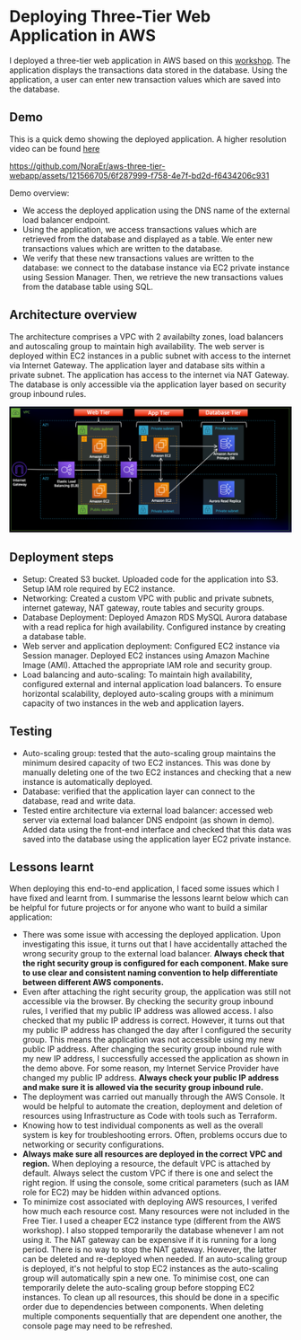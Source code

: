# Deploying Three-Tier Web Application in AWS
I deployed a three-tier web application in AWS based on this [workshop](https://catalog.us-east-1.prod.workshops.aws/workshops/85cd2bb2-7f79-4e96-bdee-8078e469752a/en-US). The application displays the transactions data stored in the database. Using the application, a user can enter new transaction values which are  saved into the database. 
## Demo
This is a quick demo showing the deployed application. A higher resolution video can be found [here](https://github.com/NoraEr/aws-three-tier-webapp/blob/main/Demo/AWS_three_tier_webapp_demo.mp4)

https://github.com/NoraEr/aws-three-tier-webapp/assets/121566705/6f287999-f758-4e7f-bd2d-f6434206c931

Demo overview:
- We access the deployed application using the DNS name of the external load balancer endpoint.
- Using the application, we access transactions values which are retrieved from the database and displayed as a table. We enter new transactions values which are written to the database.
- We verify that these new transactions values are written to the database: we connect to the database instance via EC2 private instance using Session Manager. Then, we retrieve the new transactions values from the database table using SQL.


## Architecture overview 
The architecture comprises a VPC with 2 availabilty zones, load balancers and autoscaling group to maintain high availability. The web server is deployed within EC2 instances in a public subnet with access to the internet via Internet Gateway. The application layer and database sits within a private subnet. The application has access to the internet via NAT Gateway. The database is only accessible via the application layer based on security group inbound rules.

![architecture](https://github.com/NoraEr/aws-three-tier-webapp/blob/main/architecture/three-tier-webapp-architecture.png)

## Deployment steps
- Setup: Created S3 bucket. Uploaded code for the application into S3. Setup IAM role required by EC2 instance.
- Networking: Created a custom VPC with public and private subnets, internet gateway, NAT gateway, route tables and security groups.
- Database Deployment: Deployed Amazon RDS MySQL Aurora database with a read replica for high availability. Configured instance by creating a database table.
- Web server and application deployment: Configured EC2 instance via Session manager. Deployed EC2 instances using Amazon Machine Image (AMI). Attached the appropriate IAM role and security group.
- Load balancing and auto-scaling: To maintain high availability, configured external and internal application load balancers. To ensure horizontal scalability, deployed auto-scaling groups with a minimum capacity of two instances in the web and application layers.

## Testing
- Auto-scaling group: tested that the auto-scaling group maintains the minimum desired capacity of two EC2 instances. This was done by manually deleting one of the two EC2 instances and checking that a new instance is automatically deployed.
- Database: verified that the application layer can connect to the database, read and write data. 
- Tested entire architecture via external load balancer: accessed web server via external load balancer DNS endpoint (as shown in demo). Added data using the front-end interface and checked that this data was saved into the database using the application layer EC2 private instance.

## Lessons learnt
When deploying this end-to-end application, I faced some issues which I have fixed and learnt from. I summarise the lessons learnt below which can be helpful for future projects or for anyone who want to build a similar application:
- There was some issue with accessing the deployed application. Upon investigating this issue, it turns out that I have accidentally attached the wrong security group to the external load balancer. **Always check that the right security group is configured for each component. Make sure to use clear and consistent naming convention to help differentiate between different AWS components.**
- Even after attaching the right security group, the application was still not accessible via the browser. By checking the security group inbound rules, I verified that my public IP address was allowed access. I also checked that my public IP address is correct. However, it turns out that my public IP address has changed the day after I configured the security group. This means the application was not accessible using my new public IP address. After changing the security group inbound rule with my new IP address, I successfully accessed the application as shown in the demo above. For some reason, my Internet Service Provider have changed my public IP address. **Always check your public IP address and make sure it is allowed via the security group inbound rule.**
- The deployment was carried out manually through the AWS Console. It would be helpful to automate the creation, deployment and deletion of resources using Infrastructure as Code with tools such as Terraform.
- Knowing how to test individual components as well as the overall system is key for troubleshooting errors. Often, problems occurs due to networking or security configurations.
- **Always make sure all resources are deployed in the correct VPC and region.** When deploying a resource, the default VPC is attached by default. Always select the custom VPC if there is one and select the right region. If using the console, some critical parameters (such as IAM role for EC2) may be hidden within advanced options. 
- To minimize cost associated with deploying AWS resources, I verifed how much each resource cost. Many resources were not included in the Free Tier. I used a cheaper EC2 instance type (different from the AWS workshop). I also stopped temporarily the database whenever I am not using it. The NAT gateway can be expensive if it is running for a long period. There is no way to stop the NAT gateway. However, the latter can be deleted and re-deployed when needed. If an auto-scaling group is deployed, it's not helpful to stop EC2 instances as the auto-scaling group will automatically spin a new one. To minimise cost, one can temporarily delete the auto-scaling group before stopping EC2 instances. To clean up all resources, this should be done in a specific order due to dependencies between components. When deleting multiple components sequentially that are dependent one another, the console page may need to be refreshed.
  

